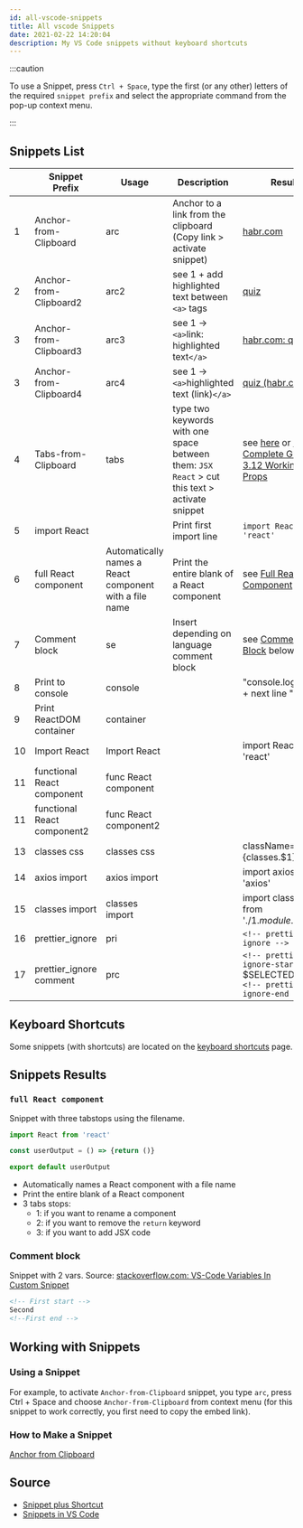 ```yaml
---
id: all-vscode-snippets
title: All vscode Snippets
date: 2021-02-22 14:20:04
description: My VS Code snippets without keyboard shortcuts
---
```


:::caution

To use a Snippet, press `Ctrl + Space`, type the first (or any other) letters of the required `snippet prefix` and select the appropriate command from the pop-up context menu.

:::

## Snippets List

<small>

|  | Snippet Prefix | Usage | Description | Result |
| --- | --- | --- | --- | --- |
| 1 | Anchor-from-Clipboard | arc | Anchor to a link from the clipboard (Copy link > activate snippet) | <a href='https://habr.com/ru/post/440946/' class='external'>habr.com</a> |
| 2 | Anchor-from-Clipboard2 | arc2 | see 1 + add highlighted text between `<a>` tags | <a href='https://habr.com/ru/post/440946/' class='external'>quiz</a> |
| 3 | Anchor-from-Clipboard3 | arc3 | see 1 -> `<a>`link: highlighted text`</a>` | <a href='https://habr.com/ru/post/440946/' class='external'>habr.com: quiz</a> |
| 3 | Anchor-from-Clipboard4 | arc4 | see 1 -> `<a>`highlighted text (link)`</a>` | <a href='https://habr.com/ru/post/440946/' class='external'>quiz (habr.com)</a> |
| 4 | Tabs-from-Clipboard | tabs | type two keywords with one space between them: `JSX React` > cut this text > activate snippet | see [here](../../../courses/react-complete-guide/03-base-feature-syntax/Lessons/3-06-0-jsx) or [React Complete Guide: 3.12 Working with Props](../../../courses/react-complete-guide/03-base-feature-syntax/Lessons/3-12-working-with-props) |
| 5 | import React |  | Print first import line | `import React from 'react'` |
| 6 | full React component | Automatically names a React component with a file name | Print the entire blank of a React component | see [Full React Component](#full-react-component) below |
| 7 | Comment block | se | Insert depending on language comment block | see [Comment Block](#comment-block) below |
| 8 | Print to console | console |  | "console.log('$1');" + next line "$2" |
| 9 | Print ReactDOM container | container |  |  |
| 10 | Import React | Import React |  | import React from 'react' |
| 11 | functional React component | func React component |  |  |
| 11 | functional React component2 | func React component2 |  |  |
| 13 | classes css | classes css |  | className={classes.$1}$0 |
| 14 | axios import | axios import |  | import axios from 'axios' |
| 15 | classes import | classes import |  | import classes from './$1.module.css'$0 |
| 16 | prettier_ignore | pri |  | `<!-- prettier-ignore -->` |
| 17 | prettier_ignore comment | prc |  | `<!-- prettier-ignore-start -->` $SELECTED_TEXT `<!-- prettier-ignore-end -->` |

</small>

## Keyboard Shortcuts

Some snippets (with shortcuts) are located on the [keyboard shortcuts](../all-vscode-keyboard-shortcuts) page.

## Snippets Results

### `full React component`

Snippet with three tabstops using the filename.

```jsx
import React from 'react'

const userOutput = () => {return ()}

export default userOutput
```

- Automatically names a React component with a file name
- Print the entire blank of a React component
- 3 tabs stops:
  - 1: if you want to rename a component
  - 2: if you want to remove the `return` keyword
  - 3: if you want to add JSX code

### Comment block

Snippet with 2 vars. Source: <a href='https://stackoverflow.com/questions/57340128/vs-code-variables-in-custom-snippet' class='external'>stackoverflow.com: VS-Code Variables In Custom Snippet</a>

```html
<!-- First start -->
Second
<!--First end -->
```

## Working with Snippets

### Using a Snippet

For example, to activate `Anchor-from-Clipboard` snippet, you type `arc`, press Ctrl + Space and choose `Anchor-from-Clipboard` from context menu (for this snippet to work correctly, you first need to copy the embed link).

### How to Make a Snippet

[Anchor from Clipboard](anchor-from-clipboard)

## Source

- [Snippet plus Shortcut](snippet-plus-shortcut)
- <a href='https://code.visualstudio.com/docs/editor/userdefinedsnippets#_creating-your-own-snippets' class='external'>Snippets in VS Code</a>
